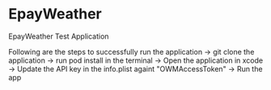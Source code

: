 # EpayWeather
EpayWeather Test Application

Following are the steps to successfully run the application
-> git clone the application
-> run pod install in the terminal
-> Open the application in xcode
-> Update the API key in the info.plist againt "OWMAccessToken"
-> Run the app
